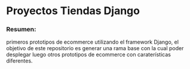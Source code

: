 # Proyectos Tiendas Django

### Resumen: 
primeros prototipos de ecommerce utilizando el framework Django, el objetivo de este repositorio es generar una rama base con la cual poder desplegar luego otros prototipos de ecommerce con caraterísticas diferentes.
